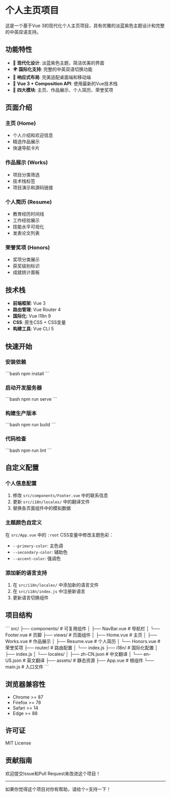 # 个人主页项目

这是一个基于Vue 3的现代化个人主页项目，具有优雅的淡蓝紫色主题设计和完整的中英双语支持。

## 功能特性

- 🎨 **现代化设计**: 淡蓝紫色主题，简洁优美的界面
- 🌍 **国际化支持**: 完整的中英双语切换功能
- 📱 **响应式布局**: 完美适配桌面端和移动端
- 🚀 **Vue 3 + Composition API**: 使用最新的Vue技术栈
- 🎯 **四大模块**: 主页、作品展示、个人简历、荣誉奖项

## 页面介绍

### 主页 (Home)
- 个人介绍和欢迎信息
- 精选作品展示
- 快速导航卡片

### 作品展示 (Works)
- 项目分类筛选
- 技术栈标签
- 项目演示和源码链接

### 个人简历 (Resume)
- 教育经历时间线
- 工作经验展示
- 技能水平可视化
- 发表论文列表

### 荣誉奖项 (Honors)
- 奖项分类展示
- 获奖级别标识
- 成就统计面板

## 技术栈

- **前端框架**: Vue 3
- **路由管理**: Vue Router 4
- **国际化**: Vue I18n 9
- **CSS**: 原生CSS + CSS变量
- **构建工具**: Vue CLI 5

## 快速开始

### 安装依赖
\`\`\`bash
npm install
\`\`\`

### 启动开发服务器
\`\`\`bash
npm run serve
\`\`\`

### 构建生产版本
\`\`\`bash
npm run build
\`\`\`

### 代码检查
\`\`\`bash
npm run lint
\`\`\`

## 自定义配置

### 个人信息配置
1. 修改 `src/components/Footer.vue` 中的联系信息
2. 更新 `src/i18n/locales/` 中的翻译文件
3. 替换各页面组件中的模拟数据

### 主题颜色自定义
在 `src/App.vue` 中的 `:root` CSS变量中修改主题色彩：
- `--primary-color`: 主色调
- `--secondary-color`: 辅助色
- `--accent-color`: 强调色

### 添加新的语言支持
1. 在 `src/i18n/locales/` 中添加新的语言文件
2. 在 `src/i18n/index.js` 中注册新语言
3. 更新语言切换组件

## 项目结构

\`\`\`
src/
├── components/          # 可复用组件
│   ├── NavBar.vue      # 导航栏
│   └── Footer.vue      # 页脚
├── views/              # 页面组件
│   ├── Home.vue        # 主页
│   ├── Works.vue       # 作品展示
│   ├── Resume.vue      # 个人简历
│   └── Honors.vue      # 荣誉奖项
├── router/             # 路由配置
│   └── index.js
├── i18n/               # 国际化配置
│   ├── index.js
│   └── locales/
│       ├── zh-CN.json  # 中文翻译
│       └── en-US.json  # 英文翻译
├── assets/             # 静态资源
├── App.vue             # 根组件
└── main.js             # 入口文件
\`\`\`

## 浏览器兼容性

- Chrome >= 87
- Firefox >= 78
- Safari >= 14
- Edge >= 88

## 许可证

MIT License

## 贡献指南

欢迎提交Issue和Pull Request来改进这个项目！

---

如果你觉得这个项目对你有帮助，请给个⭐️支持一下！
